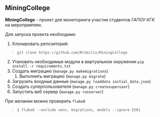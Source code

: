## MiningCollege
**MiningCollege** - проект для мониторинга участия студентов _ГАПОУ КГК_ на мероприятиях.

Для запуска проекта необходимо
1. Клонировать репозиторий:
> ```
> git clone https://github.com/MrSmitix/MiningCollege
> ```
2. Утановить необходимые модули в виртуальном окружении
```pip install -r requirements.txt```
3. Создать миграцию (`manage.py makemigrations`)
    1. Выполнить миграцию  (`manage.py migrate`)
4. Загрузить входные данные (`manage.py loaddata initial_data.json`)
5. Создать суперпользователя (`manage.py createsuperuser`)
6. Запустить веб сервер (`manage.py runserver`)

При желании можно проверить `flake8`
> ```
> $ flake8 --exclude venv, migrations, models --ignore E501
> ```
